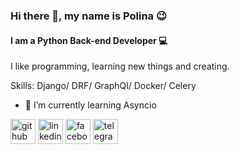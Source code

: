 ### Hi there 👋, my name is Polina :wink:
#### I am a Python Back-end Developer :computer:
I like programming, learning new things and creating.

Skills: Django/ DRF/ GraphQl/ Docker/ Celery

- 🌱 I’m currently learning Asyncio 


[<img src='https://cdn.jsdelivr.net/npm/simple-icons@3.0.1/icons/github.svg' alt='github' height='40'>](https://github.com/polina-koval)  [<img src='https://cdn.jsdelivr.net/npm/simple-icons@3.0.1/icons/linkedin.svg' alt='linkedin' height='40'>](https://www.linkedin.com/in/polina-koval-803724197/)  [<img src='https://cdn.jsdelivr.net/npm/simple-icons@3.0.1/icons/facebook.svg' alt='facebook' height='40'>](https://www.facebook.com/polinakovalqb)  [<img src='https://cdn.jsdelivr.net/npm/simple-icons@3.0.1/icons/telegram.svg' alt='telegram' height='40'>](https://t.me/koval_polina)  

